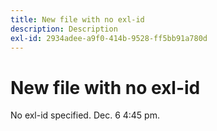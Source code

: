 ```yaml
---
title: New file with no exl-id
description: Description
exl-id: 2934adee-a9f0-414b-9528-ff5bb91a780d
---
```

# New file with no exl-id

No exl-id specified. Dec. 6 4:45 pm.
